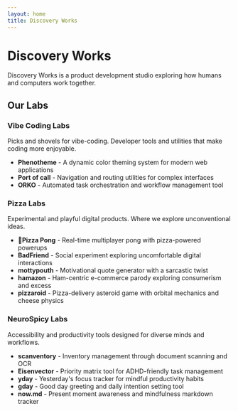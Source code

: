 ```yaml
---
layout: home
title: Discovery Works
---
```


# Discovery Works

Discovery Works is a product development studio exploring how humans and computers work together.

## Our Labs

### Vibe Coding Labs
Picks and shovels for vibe-coding. Developer tools and utilities that make coding more enjoyable.

- **Phenotheme** - A dynamic color theming system for modern web applications
- **Port of call** - Navigation and routing utilities for complex interfaces  
- **ORKO** - Automated task orchestration and workflow management tool

### Pizza Labs
Experimental and playful digital products. Where we explore unconventional ideas.

- **🍕Pizza Pong** - Real-time multiplayer pong with pizza-powered powerups
- **BadFriend** - Social experiment exploring uncomfortable digital interactions
- **mottypouth** - Motivational quote generator with a sarcastic twist
- **hamazon** - Ham-centric e-commerce parody exploring consumerism and excess
- **pizzaroid** - Pizza-delivery asteroid game with orbital mechanics and cheese physics

### NeuroSpicy Labs
Accessibility and productivity tools designed for diverse minds and workflows.

- **scanventory** - Inventory management through document scanning and OCR
- **Eisenvector** - Priority matrix tool for ADHD-friendly task management
- **yday** - Yesterday's focus tracker for mindful productivity habits
- **gday** - Good day greeting and daily intention setting tool
- **now.md** - Present moment awareness and mindfulness markdown tracker